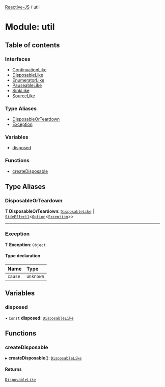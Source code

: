 [Reactive-JS](../README.md) / util

# Module: util

## Table of contents

### Interfaces

- [ContinuationLike](../interfaces/util.ContinuationLike.md)
- [DisposableLike](../interfaces/util.DisposableLike.md)
- [EnumeratorLike](../interfaces/util.EnumeratorLike.md)
- [PauseableLike](../interfaces/util.PauseableLike.md)
- [SinkLike](../interfaces/util.SinkLike.md)
- [SourceLike](../interfaces/util.SourceLike.md)

### Type Aliases

- [DisposableOrTeardown](util.md#disposableorteardown)
- [Exception](util.md#exception)

### Variables

- [disposed](util.md#disposed)

### Functions

- [createDisposable](util.md#createdisposable)

## Type Aliases

### DisposableOrTeardown

Ƭ **DisposableOrTeardown**: [`DisposableLike`](../interfaces/util.DisposableLike.md) \| [`SideEffect1`](functions.md#sideeffect1)<[`Option`](functions.md#option)<[`Exception`](util.md#exception)\>\>

___

### Exception

Ƭ **Exception**: `Object`

#### Type declaration

| Name | Type |
| :------ | :------ |
| `cause` | `unknown` |

## Variables

### disposed

• `Const` **disposed**: [`DisposableLike`](../interfaces/util.DisposableLike.md)

## Functions

### createDisposable

▸ **createDisposable**(): [`DisposableLike`](../interfaces/util.DisposableLike.md)

#### Returns

[`DisposableLike`](../interfaces/util.DisposableLike.md)
